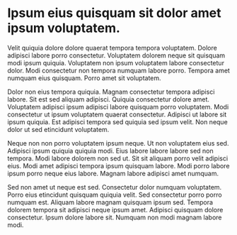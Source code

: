 # Ipsum eius quisquam sit dolor amet ipsum voluptatem.

Velit quiquia dolore dolore quaerat tempora tempora voluptatem. Dolore adipisci labore porro consectetur. Voluptatem dolorem neque sit quisquam modi ipsum quiquia. Voluptatem non ipsum voluptatem labore consectetur dolor. Modi consectetur non tempora numquam labore porro. Tempora amet numquam eius quisquam. Porro amet sit voluptatem.

Dolor non eius tempora quiquia. Magnam consectetur tempora adipisci labore. Sit est sed aliquam adipisci. Quiquia consectetur dolore amet. Voluptatem adipisci ipsum adipisci labore quisquam porro voluptatem. Modi consectetur ut ipsum voluptatem quaerat consectetur. Adipisci ut labore sit ipsum quiquia. Est adipisci tempora sed quiquia sed ipsum velit. Non neque dolor ut sed etincidunt voluptatem.

Neque non non porro voluptatem ipsum neque. Ut non voluptatem eius sed. Adipisci ipsum quiquia quiquia modi. Eius labore labore labore sed non tempora. Modi labore dolorem non sed ut. Sit sit aliquam porro velit adipisci eius. Modi amet adipisci tempora ipsum quisquam labore. Modi porro labore ipsum porro neque eius labore. Magnam labore adipisci amet numquam.

Sed non amet ut neque est sed. Consectetur dolor numquam voluptatem. Porro eius etincidunt quisquam quiquia velit. Sed consectetur porro porro numquam est. Aliquam labore magnam quisquam ipsum sed. Tempora dolorem tempora sit adipisci neque ipsum amet. Adipisci quisquam dolore consectetur. Ipsum dolore labore sit. Numquam non modi magnam labore modi.

